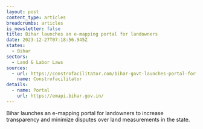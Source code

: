 ```yaml
---
layout: post
content_type: articles
breadcrumbs: articles
is_newsletter: false
title: Bihar launches an e-mapping portal for landowners
date: 2023-12-27T07:18:56.945Z
states:
  - Bihar
sectors:
  - Land & Labor Laws
sources:
  - url: https://constrofacilitator.com/bihar-govt-launches-portal-for-measurement-of-land/
    name: Constrofacilitator
details:
  - name: Portal
    url: https://emapi.bihar.gov.in/
---
```

Bihar launches an e-mapping portal for landowners to increase transparency and minimize disputes over land measurements in the state.
